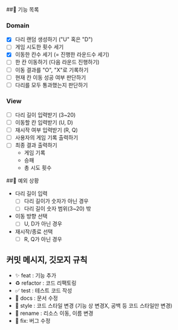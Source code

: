 ##📝 기능 목록

### Domain
- [x] 다리 랜덤 생성하기 ("U" 혹은 "D")
- [ ] 게임 시도한 횟수 세기
- [x] 이동한 칸수 세기 (= 진행한 라운드수 세기)
- [ ] 한 칸 이동하기 (다음 라운드 진행하기)
- [ ] 이동 결과를 "O", "X"로 기록하기
- [ ] 현재 칸 이동 성공 여부 판단하기
- [ ] 다리를 모두 통과했는지 판단하기

### View
- [ ] 다리 길이 입력받기 (3~20)
- [ ] 이동할 칸 입력받기 (U, D)
- [ ] 재시작 여부 입력받기 (R, Q)
- [ ] 사용자의 게임 기록 출력하기
- [ ] 최종 결과 출력하기
    - 게임 기록
    - 승패
    - 총 시도 횟수

##📌 예외 상황
- 다리 길이 입력
    - [ ] 다리 길이가 숫자가 아닌 경우
    - [ ] 다리 길이 숫자 범위(3~20) 밖
- 이동 방향 선택
    - [ ] U, D가 아닌 경우
- 재시작/종료 선택
    - [ ] R, Q가 아닌 경우

## 커밋 메시지, 깃모지 규칙
- ✨ feat : 기능 추가
- ♻ refactor : 코드 리팩토링
- ✅ test : 테스트 코드 작성
- 📝 docs : 문서 수정
- 🎨 style : 코드 스타일 변경 (기능 상 변경X, 공백 등 코드 스타일만 변경)
- 🚚 rename : 리소스 이동, 이름 변경
- 🐛 fix: 버그 수정